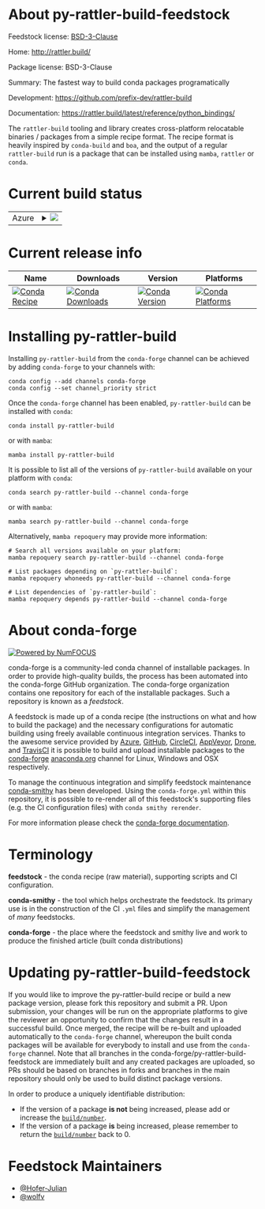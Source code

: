 About py-rattler-build-feedstock
================================

Feedstock license: [BSD-3-Clause](https://github.com/conda-forge/py-rattler-build-feedstock/blob/main/LICENSE.txt)

Home: http://rattler.build/

Package license: BSD-3-Clause

Summary: The fastest way to build conda packages programatically

Development: https://github.com/prefix-dev/rattler-build

Documentation: https://rattler.build/latest/reference/python_bindings/

The `rattler-build` tooling and library creates cross-platform relocatable
binaries / packages from a simple recipe format. The recipe format is heavily
inspired by `conda-build` and `boa`, and the output of a regular `rattler-build`
run is a package that can be installed using `mamba`, `rattler` or `conda`.

Current build status
====================


<table>
    
  <tr>
    <td>Azure</td>
    <td>
      <details>
        <summary>
          <a href="https://dev.azure.com/conda-forge/feedstock-builds/_build/latest?definitionId=24744&branchName=main">
            <img src="https://dev.azure.com/conda-forge/feedstock-builds/_apis/build/status/py-rattler-build-feedstock?branchName=main">
          </a>
        </summary>
        <table>
          <thead><tr><th>Variant</th><th>Status</th></tr></thead>
          <tbody><tr>
              <td>linux_64_python3.9.____cpython</td>
              <td>
                <a href="https://dev.azure.com/conda-forge/feedstock-builds/_build/latest?definitionId=24744&branchName=main">
                  <img src="https://dev.azure.com/conda-forge/feedstock-builds/_apis/build/status/py-rattler-build-feedstock?branchName=main&jobName=linux&configuration=linux%20linux_64_python3.9.____cpython" alt="variant">
                </a>
              </td>
            </tr><tr>
              <td>linux_aarch64_python3.9.____cpython</td>
              <td>
                <a href="https://dev.azure.com/conda-forge/feedstock-builds/_build/latest?definitionId=24744&branchName=main">
                  <img src="https://dev.azure.com/conda-forge/feedstock-builds/_apis/build/status/py-rattler-build-feedstock?branchName=main&jobName=linux&configuration=linux%20linux_aarch64_python3.9.____cpython" alt="variant">
                </a>
              </td>
            </tr><tr>
              <td>linux_ppc64le_python3.9.____cpython</td>
              <td>
                <a href="https://dev.azure.com/conda-forge/feedstock-builds/_build/latest?definitionId=24744&branchName=main">
                  <img src="https://dev.azure.com/conda-forge/feedstock-builds/_apis/build/status/py-rattler-build-feedstock?branchName=main&jobName=linux&configuration=linux%20linux_ppc64le_python3.9.____cpython" alt="variant">
                </a>
              </td>
            </tr><tr>
              <td>osx_64_python3.9.____cpython</td>
              <td>
                <a href="https://dev.azure.com/conda-forge/feedstock-builds/_build/latest?definitionId=24744&branchName=main">
                  <img src="https://dev.azure.com/conda-forge/feedstock-builds/_apis/build/status/py-rattler-build-feedstock?branchName=main&jobName=osx&configuration=osx%20osx_64_python3.9.____cpython" alt="variant">
                </a>
              </td>
            </tr><tr>
              <td>osx_arm64_python3.9.____cpython</td>
              <td>
                <a href="https://dev.azure.com/conda-forge/feedstock-builds/_build/latest?definitionId=24744&branchName=main">
                  <img src="https://dev.azure.com/conda-forge/feedstock-builds/_apis/build/status/py-rattler-build-feedstock?branchName=main&jobName=osx&configuration=osx%20osx_arm64_python3.9.____cpython" alt="variant">
                </a>
              </td>
            </tr><tr>
              <td>win_64_python3.9.____cpython</td>
              <td>
                <a href="https://dev.azure.com/conda-forge/feedstock-builds/_build/latest?definitionId=24744&branchName=main">
                  <img src="https://dev.azure.com/conda-forge/feedstock-builds/_apis/build/status/py-rattler-build-feedstock?branchName=main&jobName=win&configuration=win%20win_64_python3.9.____cpython" alt="variant">
                </a>
              </td>
            </tr>
          </tbody>
        </table>
      </details>
    </td>
  </tr>
</table>

Current release info
====================

| Name | Downloads | Version | Platforms |
| --- | --- | --- | --- |
| [![Conda Recipe](https://img.shields.io/badge/recipe-py--rattler--build-green.svg)](https://anaconda.org/conda-forge/py-rattler-build) | [![Conda Downloads](https://img.shields.io/conda/dn/conda-forge/py-rattler-build.svg)](https://anaconda.org/conda-forge/py-rattler-build) | [![Conda Version](https://img.shields.io/conda/vn/conda-forge/py-rattler-build.svg)](https://anaconda.org/conda-forge/py-rattler-build) | [![Conda Platforms](https://img.shields.io/conda/pn/conda-forge/py-rattler-build.svg)](https://anaconda.org/conda-forge/py-rattler-build) |

Installing py-rattler-build
===========================

Installing `py-rattler-build` from the `conda-forge` channel can be achieved by adding `conda-forge` to your channels with:

```
conda config --add channels conda-forge
conda config --set channel_priority strict
```

Once the `conda-forge` channel has been enabled, `py-rattler-build` can be installed with `conda`:

```
conda install py-rattler-build
```

or with `mamba`:

```
mamba install py-rattler-build
```

It is possible to list all of the versions of `py-rattler-build` available on your platform with `conda`:

```
conda search py-rattler-build --channel conda-forge
```

or with `mamba`:

```
mamba search py-rattler-build --channel conda-forge
```

Alternatively, `mamba repoquery` may provide more information:

```
# Search all versions available on your platform:
mamba repoquery search py-rattler-build --channel conda-forge

# List packages depending on `py-rattler-build`:
mamba repoquery whoneeds py-rattler-build --channel conda-forge

# List dependencies of `py-rattler-build`:
mamba repoquery depends py-rattler-build --channel conda-forge
```


About conda-forge
=================

[![Powered by
NumFOCUS](https://img.shields.io/badge/powered%20by-NumFOCUS-orange.svg?style=flat&colorA=E1523D&colorB=007D8A)](https://numfocus.org)

conda-forge is a community-led conda channel of installable packages.
In order to provide high-quality builds, the process has been automated into the
conda-forge GitHub organization. The conda-forge organization contains one repository
for each of the installable packages. Such a repository is known as a *feedstock*.

A feedstock is made up of a conda recipe (the instructions on what and how to build
the package) and the necessary configurations for automatic building using freely
available continuous integration services. Thanks to the awesome service provided by
[Azure](https://azure.microsoft.com/en-us/services/devops/), [GitHub](https://github.com/),
[CircleCI](https://circleci.com/), [AppVeyor](https://www.appveyor.com/),
[Drone](https://cloud.drone.io/welcome), and [TravisCI](https://travis-ci.com/)
it is possible to build and upload installable packages to the
[conda-forge](https://anaconda.org/conda-forge) [anaconda.org](https://anaconda.org/)
channel for Linux, Windows and OSX respectively.

To manage the continuous integration and simplify feedstock maintenance
[conda-smithy](https://github.com/conda-forge/conda-smithy) has been developed.
Using the ``conda-forge.yml`` within this repository, it is possible to re-render all of
this feedstock's supporting files (e.g. the CI configuration files) with ``conda smithy rerender``.

For more information please check the [conda-forge documentation](https://conda-forge.org/docs/).

Terminology
===========

**feedstock** - the conda recipe (raw material), supporting scripts and CI configuration.

**conda-smithy** - the tool which helps orchestrate the feedstock.
                   Its primary use is in the construction of the CI ``.yml`` files
                   and simplify the management of *many* feedstocks.

**conda-forge** - the place where the feedstock and smithy live and work to
                  produce the finished article (built conda distributions)


Updating py-rattler-build-feedstock
===================================

If you would like to improve the py-rattler-build recipe or build a new
package version, please fork this repository and submit a PR. Upon submission,
your changes will be run on the appropriate platforms to give the reviewer an
opportunity to confirm that the changes result in a successful build. Once
merged, the recipe will be re-built and uploaded automatically to the
`conda-forge` channel, whereupon the built conda packages will be available for
everybody to install and use from the `conda-forge` channel.
Note that all branches in the conda-forge/py-rattler-build-feedstock are
immediately built and any created packages are uploaded, so PRs should be based
on branches in forks and branches in the main repository should only be used to
build distinct package versions.

In order to produce a uniquely identifiable distribution:
 * If the version of a package **is not** being increased, please add or increase
   the [``build/number``](https://docs.conda.io/projects/conda-build/en/latest/resources/define-metadata.html#build-number-and-string).
 * If the version of a package **is** being increased, please remember to return
   the [``build/number``](https://docs.conda.io/projects/conda-build/en/latest/resources/define-metadata.html#build-number-and-string)
   back to 0.

Feedstock Maintainers
=====================

* [@Hofer-Julian](https://github.com/Hofer-Julian/)
* [@wolfv](https://github.com/wolfv/)

